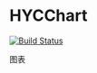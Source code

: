 # HYCChart

[![Build Status](https://travis-ci.org/CharlsPrince/HYCChart.svg?branch=master)](https://travis-ci.org/CharlsPrince/HYCChart)

图表
